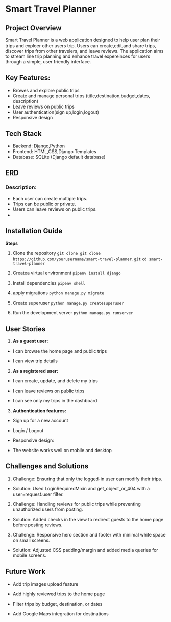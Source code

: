 # **Smart Travel Planner**

## **Project Overview**
Smart Travel Planner is a web application designed to help user plan their trips and exploer other users trip. Users can create,edit,and share trips, discover trips from other travelers, and leave reviews. The application aims to stream line trip planning and enhance travel expereinces for users through a simple, user friendly interface.

## **Key Features:**
- Browes and explore public trips
- Create and manage personal trips (title,destination,budget,dates, description)
- Leave reviews on public trips
- User authentication(sign up,login,logout)
- Responsive design

## **Tech Stack**
- Backend: Django,Python
- Frontend: HTML,CSS,Django Templates
- Database: SQLite (Django default database)

## **ERD**

### Description:
- Each user can create multiple trips.
- Trips can be public or private.
- Users can leave reviews on public trips.
- 

## **Installation Guide**

**Steps**
1. Clone the repository
`git clone git clone https://github.com/yourusername/smart-travel-planner.git`
`cd smart-travel-planner`

2. Createa virtual environment
 `pipenv install django`

3. Install dependencies
`pipenv shell` 

4. apply migrations
`python manage.py migrate`

5. Create superuser
`python manage.py createsuperuser`

6. Run the development server 
`python manage.py runserver`

## **User Stories**

1. **As a guest user:**

- I can browse the home page and public trips

- I can view trip details

2. **As a registered user:**

- I can create, update, and delete my trips

- I can leave reviews on public trips

- I can see only my trips in the dashboard

3. **Authentication features:**

- Sign up for a new account

- Login / Logout

- Responsive design:

- The website works well on mobile and desktop


## **Challenges and Solutions**

1. Challenge: Ensuring that only the logged-in user can modify their trips.
- Solution: Used LoginRequiredMixin and get_object_or_404 with a user=request.user filter.

2. Challenge: Handling reviews for public trips while preventing unauthorized users from posting.
- Solution: Added checks in the view to redirect guests to the home page before posting reviews.

3. Challenge: Responsive hero section and footer with minimal white space on small screens.
- Solution: Adjusted CSS padding/margin and added media queries for mobile screens.

## **Future Work**

- Add trip images upload feature

- Add highly reviewed trips to the home page

- Filter trips by budget, destination, or dates

- Add Google Maps integration for destinations